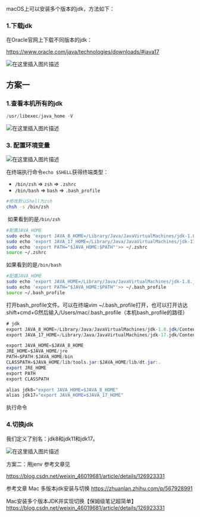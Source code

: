 macOS上可以安装多个版本的jdk，方法如下：

### 1.下载jdk

在Oracle官网上下载不同版本的jdk：

https://www.oracle.com/java/technologies/downloads/#java17

![在这里插入图片描述](https://img-blog.csdnimg.cn/78893b077c884ca3a6032e1f128a9268.png)

## 方案一

### 1.查看本机所有的jdk
```java
/usr/libexec/java_home -V
```

![在这里插入图片描述](https://img-blog.csdnimg.cn/0ac793c7a9bc4f88b335d1d7bd28326c.png)

### 3. 配置环境变量

![在这里插入图片描述](https://img-blog.csdnimg.cn/3ac0794bde7545bb8d4900f806a1fa0b.png)



在终端执行命令`echo $SHELL`获得终端类型：

- `/bin/zsh` => `zsh` => `.zshrc`
- `/bin/bash` => `bash` => `.bash_profile`

```bash
#修改默认Shell为zsh
chsh -s /bin/zsh 
```

 如果看到的是`/bin/zsh`

```bash
#配置JAVA_HOME
sudo echo 'export JAVA_8_HOME=/Library/Java/JavaVirtualMachines/jdk-1.8.jdk/Contents/Home'>> ~/.zshrc
sudo echo 'export JAVA_17_HOME=/Library/Java/JavaVirtualMachines/jdk-17.jdk/Contents/Home'>> ~/.zshrc
sudo echo 'export PATH="$JAVA_HOME:$PATH"'>> ~/.zshrc
source ~/.zshrc
```

如果看到的是`/bin/bash`

```bash
#配置JAVA_HOME
sudo echo 'export JAVA_HOME=/Library/Java/JavaVirtualMachines/jdk-1.8.jdk/Contents/Home'>> ~/.bash_profile
sudo echo 'export PATH="$JAVA_HOME:$PATH"'>> ~/.bash_profile
source ~/.bash_profile
```


打开bash_profile文件。可以在终端vim ~/.bash_profile打开，也可以打开访达shift+cmd+G然后输入/Users/mac/.bash_profile（本机bash_profile的路径）

```java
# jdk
export JAVA_8_HOME=/Library/Java/JavaVirtualMachines/jdk-1.8.jdk/Contents/Home
export JAVA_17_HOME=/Library/Java/JavaVirtualMachines/jdk-17.jdk/Contents/Home

export JAVA_HOME=$JAVA_8_HOME
JRE_HOME=$JAVA_HOME/jre
PATH=$PATH:$JAVA_HOME/bin
CLASSPATH=$JAVA_HOME/lib/tools.jar:$JAVA_HOME/lib/dt.jar:.
export JRE_HOME
export PATH
export CLASSPATH

alias jdk8="export JAVA_HOME=$JAVA_8_HOME"
alias jdk17="export JAVA_HOME=$JAVA_17_HOME"
```

执行命令

### 4.切换jdk

我们定义了别名：jdk8和jdk11和jdk17。

![在这里插入图片描述](https://img-blog.csdnimg.cn/8085acd0261b4c6d95f6870e0d47fd28.png)


方案二：用jenv
参考文章见

https://blog.csdn.net/weixin_46019681/article/details/126923331

参考文章
Mac 多版本jdk安装与切换
https://zhuanlan.zhihu.com/p/567928991

Mac安装多个版本JDK并实现切换【保姆级笔记超简单】
https://blog.csdn.net/weixin_46019681/article/details/126923331